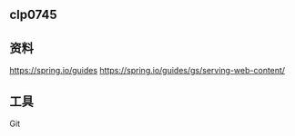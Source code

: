 ## clp0745

## 资料
https://spring.io/guides
https://spring.io/guides/gs/serving-web-content/

## 工具
Git